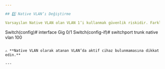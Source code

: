 ```yaml
---

## 3️⃣ Native VLAN’ı Değiştirme

Varsayılan Native VLAN olan VLAN 1’i kullanmak güvenlik riskidir. Farklı bir VLAN kullanarak VLAN Hopping saldırılarını zorlaştırabilirsiniz.

```
Switch(config)# interface Gig 0/1
Switch(config-if)# switchport trunk native vlan 100

```

⚠️ **Native VLAN olarak atanan VLAN’da aktif cihaz bulunmamasına dikkat edin.**

---
```


